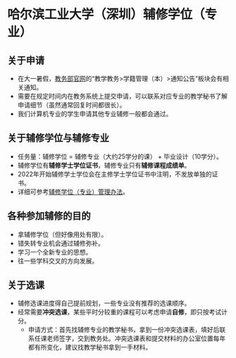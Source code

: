 # 哈尔滨工业大学（深圳）辅修学位（专业）

## 关于申请

- 在大一暑假，[教务部官网](http://due.hitsz.edu.cn/)的“教学教务>学籍管理（本）>通知公告”板块会有相关通知。
- 需要在规定时间内在教务系统上提交申请，可以联系对应专业的教学秘书了解申请细节（虽然通常回复时间都很长）。
- 我们计算机专业的学生申请其他专业辅修一般都会通过。


## 关于辅修学位与辅修专业

- 任务量：辅修学位 = 辅修专业（大约25学分的课） + 毕业设计（10学分）。
- 辅修学位有**辅修学士学位证书**，辅修专业只有**辅修课程成绩单**。
- 2022年开始辅修学士学位会在主修学士学位证书中注明，不发放单独的证书。
- 详细可参考[辅修学位（专业）管理办法](http://due.hitsz.edu.cn/info/1061/1520.htm)。


## 各种参加辅修的目的

- 拿辅修学位（但好像用处有限）。
- 错失转专业机会通过辅修弥补。
- 学习一个全新专业的思想。
- 往一些学科交叉的方向发展。


## 关于选课

- 辅修选课进度得自己提前规划，一些专业没有推荐的选课顺序。
- 经常需要**冲突选课**，某些平时分较重的课程可以考虑申请**自修**，即只按考试计分。
  - 申请方式：首先找辅修专业的教学秘书，拿到一份冲突选课表，填好后联系任课老师签字，交到教务处。冲突选课表和提交材料的办公室位置每年都有所变化，建议找教学秘书拿到一手材料。
